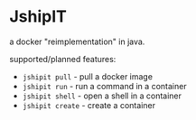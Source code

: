 # JshipIT

a docker "reimplementation" in java.

supported/planned features:
- `jshipit pull` - pull a docker image
- `jshipit run` - run a command in a container
- `jshipit shell` - open a shell in a container
- `jshipit create` - create a container
